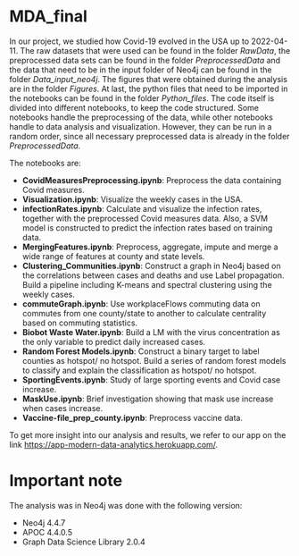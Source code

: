 # MDA_final
In our project, we studied how Covid-19 evolved in the USA up to 2022-04-11. The raw datasets that were used can be found in the folder _RawData_, the preprocessed data sets can be found in the folder _PreprocessedData_ and the data that need to be in the input folder of Neo4j can be found in the folder *Data_input_neo4j*. The figures that were obtained during the analysis are in the folder _Figures_. At last, the python files that need to be imported in the notebooks can be found in the folder _Python_files_. The code itself is divided into different notebooks, to keep the code structured. Some notebooks handle the preprocessing of the data, while other notebooks handle to data analysis and visualization. However, they can be run in a random order, since all necessary preprocessed data is already in the folder _PreprocessedData_.

The notebooks are:
  - **CovidMeasuresPreprocessing.ipynb**: Preprocess the data containing Covid measures.
  - **Visualization.ipynb**: Visualize the weekly cases in the USA.
  - **infectionRates.ipynb**: Calculate and visualize the infection rates, together with the preprocessed Covid measures data. Also, a SVM model is constructed to predict the infection rates based on training data. 
  - **MergingFeatures.ipynb**: Preprocess, aggregate, impute and merge a wide range of features at county and state levels. 
  - **Clustering_Communities.ipynb**: Construct a graph in Neo4j based on the correlations between cases and deaths and use Label propagation. Build a pipeline including K-means and spectral clustering using the weekly cases.
  - **commuteGraph.ipynb**: Use workplaceFlows commuting data on commutes from one county/state to another to calculate centrality based on commuting statistics.
  - **Biobot Waste Water.ipynb**: Build a LM with the virus concentration as the only variable to predict daily increased cases.
  - **Random Forest Models.ipynb**: Construct a binary target to label counties as hotspot/ no hotspot. Build a series of random forest models to classify and explain the classification as hotspot/ no hotspot. 
  - **SportingEvents.ipynb**: Study of large sporting events and Covid case increase.
  - **MaskUse.ipynb**: Brief investigation showing that mask use increase when cases increase.
  - **Vaccine-file_prep_county.ipynb**: Preprocess vaccine data.

To get more insight into our analysis and results, we refer to our app on the link https://app-modern-data-analytics.herokuapp.com/.

# Important note
The analysis was in Neo4j was done with the following version:
  - Neo4j 4.4.7
  - APOC 4.4.0.5
  - Graph Data Science Library 2.0.4
